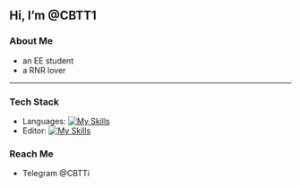 ## Hi, I’m @CBTT1
### About Me
* an EE student
* a RNR lover
---
### Tech Stack
* Languages: [![My Skills](https://skillicons.dev/icons?i=c,py,matlab&theme=dark)](https://skillicons.dev)
* Editor: [![My Skills](https://skillicons.dev/icons?i=vim&theme=dark)](https://skillicons.dev)

### Reach Me
* Telegram @CBTTi
